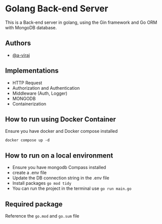 
# Golang Back-end Server

This is a Back-end server in golang, using the Gin framework and Go ORM with MongoDB database.


## Authors

- [@a-viraj](https://www.github.com/a-viraj)


## Implementations

* HTTP Request
* Authorization and Authentication
* Middleware (Auth, Logger)
* MONGODB
* Containerization
## How to run using Docker Container

Ensure you have docker and Docker compose installed
 ```
 docker compose up -d
 
 ```

 ## How to run on a local environment

 * Ensure you have mongodb Compass installed
 * create a .env file 
 * Update the DB connection string in the .env file
 * Install packages `go mod tidy` 
 * You can run the project in the terminal use `go run main.go`
 
## Required package

Reference the `go.mod` and `go.sum` file
